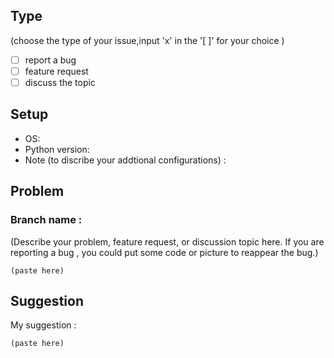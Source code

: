 ## Type

(choose the type of your issue,input 'x' in the '[ ]' for your choice )

- [ ] report a bug
- [ ] feature request
- [ ] discuss the topic 

## Setup

* OS:
* Python version:   
* Note (to discribe your addtional configurations) :

## Problem

### Branch name :

(Describe your problem, feature request, or discussion topic here. If you are reporting a bug , you could put some code or picture to reappear the bug.)

```
(paste here)
```

## Suggestion

My suggestion :

```
(paste here)
```